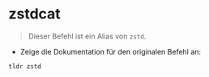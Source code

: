# zstdcat

> Dieser Befehl ist ein Alias von `zstd`.

- Zeige die Dokumentation für den originalen Befehl an:

`tldr zstd`
